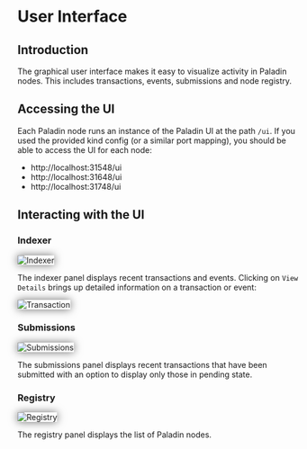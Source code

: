 # User Interface

## Introduction

The graphical user interface makes it easy to visualize activity in Paladin nodes. This includes transactions, events, submissions and node registry.


## Accessing the UI

Each Paladin node runs an instance of the Paladin UI at the path `/ui`. If you used the provided kind config
(or a similar port mapping), you should be able to access the UI for each node:

* http://localhost:31548/ui
* http://localhost:31648/ui
* http://localhost:31748/ui

## Interacting with the UI

### Indexer

<img src="../../images/ui-indexer.png" alt="Indexer" style=" box-shadow: 0px 0px 15px 0px rgba(0,0,0,0.57">

The indexer panel displays recent transactions and events. Clicking on `View Details` brings up detailed information on a transaction or event:

<img src="../../images/ui-transaction.png" alt="Transaction" style=" box-shadow: 0px 0px 15px 0px rgba(0,0,0,0.57">

### Submissions

<img src="../../images/ui-submissions.png" alt="Submissions" style=" box-shadow: 0px 0px 15px 0px rgba(0,0,0,0.57">


The submissions panel displays recent transactions that have been submitted with an option to display only those in pending state.

### Registry

<img src="../../images/ui-registry.png" alt="Registry" style=" box-shadow: 0px 0px 15px 0px rgba(0,0,0,0.57">

The registry panel displays the list of Paladin nodes.